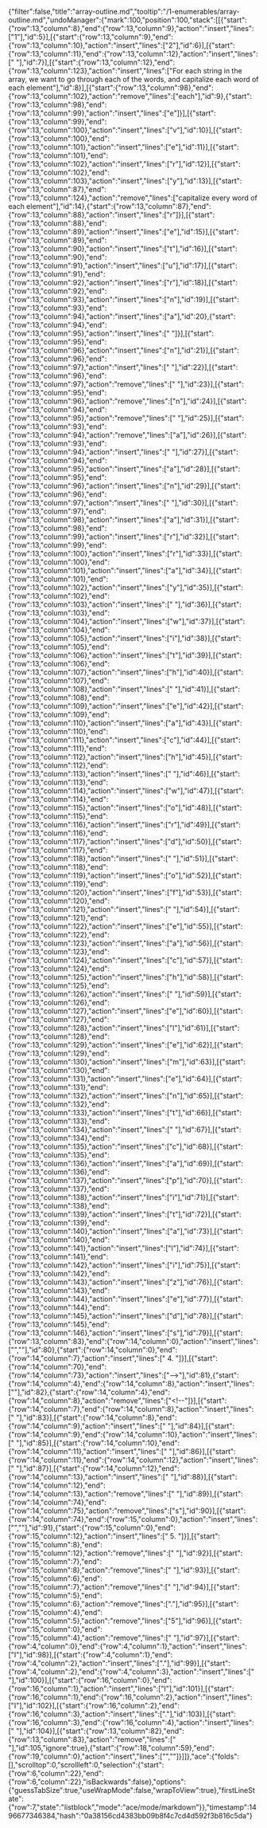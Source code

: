 {"filter":false,"title":"array-outline.md","tooltip":"/1-enumerables/array-outline.md","undoManager":{"mark":100,"position":100,"stack":[[{"start":{"row":13,"column":8},"end":{"row":13,"column":9},"action":"insert","lines":["1"],"id":5}],[{"start":{"row":13,"column":9},"end":{"row":13,"column":10},"action":"insert","lines":["2"],"id":6}],[{"start":{"row":13,"column":11},"end":{"row":13,"column":12},"action":"insert","lines":[" "],"id":7}],[{"start":{"row":13,"column":12},"end":{"row":13,"column":123},"action":"insert","lines":["For each string in the array, we want to go through each of the words, and capitalize each word of each element"],"id":8}],[{"start":{"row":13,"column":98},"end":{"row":13,"column":102},"action":"remove","lines":["each"],"id":9},{"start":{"row":13,"column":98},"end":{"row":13,"column":99},"action":"insert","lines":["e"]}],[{"start":{"row":13,"column":99},"end":{"row":13,"column":100},"action":"insert","lines":["v"],"id":10}],[{"start":{"row":13,"column":100},"end":{"row":13,"column":101},"action":"insert","lines":["e"],"id":11}],[{"start":{"row":13,"column":101},"end":{"row":13,"column":102},"action":"insert","lines":["r"],"id":12}],[{"start":{"row":13,"column":102},"end":{"row":13,"column":103},"action":"insert","lines":["y"],"id":13}],[{"start":{"row":13,"column":87},"end":{"row":13,"column":124},"action":"remove","lines":["capitalize every word of each element"],"id":14},{"start":{"row":13,"column":87},"end":{"row":13,"column":88},"action":"insert","lines":["r"]}],[{"start":{"row":13,"column":88},"end":{"row":13,"column":89},"action":"insert","lines":["e"],"id":15}],[{"start":{"row":13,"column":89},"end":{"row":13,"column":90},"action":"insert","lines":["t"],"id":16}],[{"start":{"row":13,"column":90},"end":{"row":13,"column":91},"action":"insert","lines":["u"],"id":17}],[{"start":{"row":13,"column":91},"end":{"row":13,"column":92},"action":"insert","lines":["r"],"id":18}],[{"start":{"row":13,"column":92},"end":{"row":13,"column":93},"action":"insert","lines":["n"],"id":19}],[{"start":{"row":13,"column":93},"end":{"row":13,"column":94},"action":"insert","lines":["a"],"id":20},{"start":{"row":13,"column":94},"end":{"row":13,"column":95},"action":"insert","lines":[" "]}],[{"start":{"row":13,"column":95},"end":{"row":13,"column":96},"action":"insert","lines":["n"],"id":21}],[{"start":{"row":13,"column":96},"end":{"row":13,"column":97},"action":"insert","lines":[" "],"id":22}],[{"start":{"row":13,"column":96},"end":{"row":13,"column":97},"action":"remove","lines":[" "],"id":23}],[{"start":{"row":13,"column":95},"end":{"row":13,"column":96},"action":"remove","lines":["n"],"id":24}],[{"start":{"row":13,"column":94},"end":{"row":13,"column":95},"action":"remove","lines":[" "],"id":25}],[{"start":{"row":13,"column":93},"end":{"row":13,"column":94},"action":"remove","lines":["a"],"id":26}],[{"start":{"row":13,"column":93},"end":{"row":13,"column":94},"action":"insert","lines":[" "],"id":27}],[{"start":{"row":13,"column":94},"end":{"row":13,"column":95},"action":"insert","lines":["a"],"id":28}],[{"start":{"row":13,"column":95},"end":{"row":13,"column":96},"action":"insert","lines":["n"],"id":29}],[{"start":{"row":13,"column":96},"end":{"row":13,"column":97},"action":"insert","lines":[" "],"id":30}],[{"start":{"row":13,"column":97},"end":{"row":13,"column":98},"action":"insert","lines":["a"],"id":31}],[{"start":{"row":13,"column":98},"end":{"row":13,"column":99},"action":"insert","lines":["r"],"id":32}],[{"start":{"row":13,"column":99},"end":{"row":13,"column":100},"action":"insert","lines":["r"],"id":33}],[{"start":{"row":13,"column":100},"end":{"row":13,"column":101},"action":"insert","lines":["a"],"id":34}],[{"start":{"row":13,"column":101},"end":{"row":13,"column":102},"action":"insert","lines":["y"],"id":35}],[{"start":{"row":13,"column":102},"end":{"row":13,"column":103},"action":"insert","lines":[" "],"id":36}],[{"start":{"row":13,"column":103},"end":{"row":13,"column":104},"action":"insert","lines":["w"],"id":37}],[{"start":{"row":13,"column":104},"end":{"row":13,"column":105},"action":"insert","lines":["i"],"id":38}],[{"start":{"row":13,"column":105},"end":{"row":13,"column":106},"action":"insert","lines":["t"],"id":39}],[{"start":{"row":13,"column":106},"end":{"row":13,"column":107},"action":"insert","lines":["h"],"id":40}],[{"start":{"row":13,"column":107},"end":{"row":13,"column":108},"action":"insert","lines":[" "],"id":41}],[{"start":{"row":13,"column":108},"end":{"row":13,"column":109},"action":"insert","lines":["e"],"id":42}],[{"start":{"row":13,"column":109},"end":{"row":13,"column":110},"action":"insert","lines":["a"],"id":43}],[{"start":{"row":13,"column":110},"end":{"row":13,"column":111},"action":"insert","lines":["c"],"id":44}],[{"start":{"row":13,"column":111},"end":{"row":13,"column":112},"action":"insert","lines":["h"],"id":45}],[{"start":{"row":13,"column":112},"end":{"row":13,"column":113},"action":"insert","lines":[" "],"id":46}],[{"start":{"row":13,"column":113},"end":{"row":13,"column":114},"action":"insert","lines":["w"],"id":47}],[{"start":{"row":13,"column":114},"end":{"row":13,"column":115},"action":"insert","lines":["o"],"id":48}],[{"start":{"row":13,"column":115},"end":{"row":13,"column":116},"action":"insert","lines":["r"],"id":49}],[{"start":{"row":13,"column":116},"end":{"row":13,"column":117},"action":"insert","lines":["d"],"id":50}],[{"start":{"row":13,"column":117},"end":{"row":13,"column":118},"action":"insert","lines":[" "],"id":51}],[{"start":{"row":13,"column":118},"end":{"row":13,"column":119},"action":"insert","lines":["o"],"id":52}],[{"start":{"row":13,"column":119},"end":{"row":13,"column":120},"action":"insert","lines":["f"],"id":53}],[{"start":{"row":13,"column":120},"end":{"row":13,"column":121},"action":"insert","lines":[" "],"id":54}],[{"start":{"row":13,"column":121},"end":{"row":13,"column":122},"action":"insert","lines":["e"],"id":55}],[{"start":{"row":13,"column":122},"end":{"row":13,"column":123},"action":"insert","lines":["a"],"id":56}],[{"start":{"row":13,"column":123},"end":{"row":13,"column":124},"action":"insert","lines":["c"],"id":57}],[{"start":{"row":13,"column":124},"end":{"row":13,"column":125},"action":"insert","lines":["h"],"id":58}],[{"start":{"row":13,"column":125},"end":{"row":13,"column":126},"action":"insert","lines":[" "],"id":59}],[{"start":{"row":13,"column":126},"end":{"row":13,"column":127},"action":"insert","lines":["e"],"id":60}],[{"start":{"row":13,"column":127},"end":{"row":13,"column":128},"action":"insert","lines":["l"],"id":61}],[{"start":{"row":13,"column":128},"end":{"row":13,"column":129},"action":"insert","lines":["e"],"id":62}],[{"start":{"row":13,"column":129},"end":{"row":13,"column":130},"action":"insert","lines":["m"],"id":63}],[{"start":{"row":13,"column":130},"end":{"row":13,"column":131},"action":"insert","lines":["e"],"id":64}],[{"start":{"row":13,"column":131},"end":{"row":13,"column":132},"action":"insert","lines":["n"],"id":65}],[{"start":{"row":13,"column":132},"end":{"row":13,"column":133},"action":"insert","lines":["t"],"id":66}],[{"start":{"row":13,"column":133},"end":{"row":13,"column":134},"action":"insert","lines":[" "],"id":67}],[{"start":{"row":13,"column":134},"end":{"row":13,"column":135},"action":"insert","lines":["c"],"id":68}],[{"start":{"row":13,"column":135},"end":{"row":13,"column":136},"action":"insert","lines":["a"],"id":69}],[{"start":{"row":13,"column":136},"end":{"row":13,"column":137},"action":"insert","lines":["p"],"id":70}],[{"start":{"row":13,"column":137},"end":{"row":13,"column":138},"action":"insert","lines":["i"],"id":71}],[{"start":{"row":13,"column":138},"end":{"row":13,"column":139},"action":"insert","lines":["t"],"id":72}],[{"start":{"row":13,"column":139},"end":{"row":13,"column":140},"action":"insert","lines":["a"],"id":73}],[{"start":{"row":13,"column":140},"end":{"row":13,"column":141},"action":"insert","lines":["l"],"id":74}],[{"start":{"row":13,"column":141},"end":{"row":13,"column":142},"action":"insert","lines":["i"],"id":75}],[{"start":{"row":13,"column":142},"end":{"row":13,"column":143},"action":"insert","lines":["z"],"id":76}],[{"start":{"row":13,"column":143},"end":{"row":13,"column":144},"action":"insert","lines":["e"],"id":77}],[{"start":{"row":13,"column":144},"end":{"row":13,"column":145},"action":"insert","lines":["d"],"id":78}],[{"start":{"row":13,"column":145},"end":{"row":13,"column":146},"action":"insert","lines":["s"],"id":79}],[{"start":{"row":13,"column":83},"end":{"row":14,"column":0},"action":"insert","lines":["",""],"id":80},{"start":{"row":14,"column":0},"end":{"row":14,"column":7},"action":"insert","lines":["    4. "]}],[{"start":{"row":14,"column":70},"end":{"row":14,"column":73},"action":"insert","lines":["-->"],"id":81},{"start":{"row":14,"column":4},"end":{"row":14,"column":8},"action":"insert","lines":["<!--"]}],[{"start":{"row":14,"column":74},"end":{"row":14,"column":77},"action":"remove","lines":["-->"],"id":82},{"start":{"row":14,"column":4},"end":{"row":14,"column":8},"action":"remove","lines":["<!--"]}],[{"start":{"row":14,"column":7},"end":{"row":14,"column":8},"action":"insert","lines":[" "],"id":83}],[{"start":{"row":14,"column":8},"end":{"row":14,"column":9},"action":"insert","lines":[" "],"id":84}],[{"start":{"row":14,"column":9},"end":{"row":14,"column":10},"action":"insert","lines":[" "],"id":85}],[{"start":{"row":14,"column":10},"end":{"row":14,"column":11},"action":"insert","lines":[" "],"id":86}],[{"start":{"row":14,"column":11},"end":{"row":14,"column":12},"action":"insert","lines":[" "],"id":87}],[{"start":{"row":14,"column":12},"end":{"row":14,"column":13},"action":"insert","lines":[" "],"id":88}],[{"start":{"row":14,"column":12},"end":{"row":14,"column":13},"action":"remove","lines":[" "],"id":89}],[{"start":{"row":14,"column":74},"end":{"row":14,"column":75},"action":"remove","lines":["s"],"id":90}],[{"start":{"row":14,"column":74},"end":{"row":15,"column":0},"action":"insert","lines":["",""],"id":91},{"start":{"row":15,"column":0},"end":{"row":15,"column":12},"action":"insert","lines":["    5.      "]}],[{"start":{"row":15,"column":8},"end":{"row":15,"column":12},"action":"remove","lines":["    "],"id":92}],[{"start":{"row":15,"column":7},"end":{"row":15,"column":8},"action":"remove","lines":[" "],"id":93}],[{"start":{"row":15,"column":6},"end":{"row":15,"column":7},"action":"remove","lines":[" "],"id":94}],[{"start":{"row":15,"column":5},"end":{"row":15,"column":6},"action":"remove","lines":["."],"id":95}],[{"start":{"row":15,"column":4},"end":{"row":15,"column":5},"action":"remove","lines":["5"],"id":96}],[{"start":{"row":15,"column":0},"end":{"row":15,"column":4},"action":"remove","lines":["    "],"id":97}],[{"start":{"row":4,"column":0},"end":{"row":4,"column":1},"action":"insert","lines":["I"],"id":98}],[{"start":{"row":4,"column":1},"end":{"row":4,"column":2},"action":"insert","lines":["."],"id":99}],[{"start":{"row":4,"column":2},"end":{"row":4,"column":3},"action":"insert","lines":[" "],"id":100}],[{"start":{"row":16,"column":0},"end":{"row":16,"column":1},"action":"insert","lines":["I"],"id":101}],[{"start":{"row":16,"column":1},"end":{"row":16,"column":2},"action":"insert","lines":["I"],"id":102}],[{"start":{"row":16,"column":2},"end":{"row":16,"column":3},"action":"insert","lines":["."],"id":103}],[{"start":{"row":16,"column":3},"end":{"row":16,"column":4},"action":"insert","lines":[" "],"id":104}],[{"start":{"row":13,"column":82},"end":{"row":13,"column":83},"action":"remove","lines":[" "],"id":105,"ignore":true},{"start":{"row":18,"column":59},"end":{"row":19,"column":0},"action":"insert","lines":["",""]}]]},"ace":{"folds":[],"scrolltop":0,"scrollleft":0,"selection":{"start":{"row":6,"column":22},"end":{"row":6,"column":22},"isBackwards":false},"options":{"guessTabSize":true,"useWrapMode":false,"wrapToView":true},"firstLineState":{"row":7,"state":"listblock","mode":"ace/mode/markdown"}},"timestamp":1496677346384,"hash":"0a38156cd4383bb09b8f4c7cd4d592f3b816c5da"}
